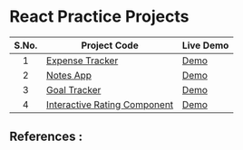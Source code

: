 # React Practice Projects

| S.No. |              Project Code                       |        Live Demo        |
| :---: |   -------------------------------------------   |  --------------------   |
|   1   | [Expense Tracker](https://github.com/devvanu/react-expense-tracker) | [Demo](https://rt-expense-tracker.netlify.app) |
|   2   | [Notes App](https://github.com/devvanu/react-notes-app) | [Demo](https://rt-notes-app.netlify.app) |
|   3   | [Goal Tracker](https://github.com/devvanu/react-goal-tracker) | [Demo](https://rt-goal-tracker.netlify.app) |
|   4   | [Interactive Rating Component](https://github.com/devvanu/interactive-rating-component) | [Demo](https://fm-rating-page.netlify.app) |

## References :
<!--
- [Maximillian React Course](https://www.udemy.com/course/react-the-complete-guide-incl-redux/)
- [Handy Dev YT Channel](https://www.youtube.com/channel/UCOGA42yJFMFMoeUofo-dYKg)
-->
